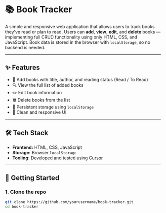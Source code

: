 # 📚 Book Tracker

A simple and responsive web application that allows users to track books they've read or plan to read. Users can **add**, **view**, **edit**, and **delete** books — implementing full CRUD functionality using only HTML, CSS, and JavaScript. Book data is stored in the browser with `localStorage`, so no backend is needed.

--- 

## ✨ Features

- 📖 Add books with title, author, and reading status (Read / To Read)
- 🔍 View the full list of added books
- ✏️ Edit book information
- 🗑️ Delete books from the list
- 💾 Persistent storage using `localStorage`
- 🎨 Clean and responsive UI

--- 

## 🛠 Tech Stack

- **Frontend:** HTML, CSS, JavaScript
- **Storage:** Browser `localStorage`
- **Tooling:** Developed and tested using [Cursor](https://www.cursor.sh/)

--- 

## 🚀 Getting Started

### 1. Clone the repo

```bash
git clone https://github.com/yourusername/book-tracker.git
cd book-tracker